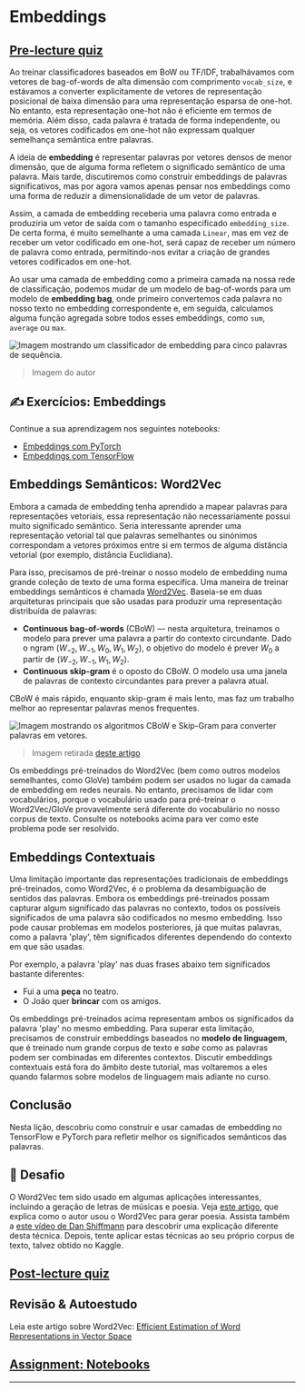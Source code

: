<!--
CO_OP_TRANSLATOR_METADATA:
{
  "original_hash": "b708c9b85b833864c73c6281f1e6b96e",
  "translation_date": "2025-09-23T13:48:40+00:00",
  "source_file": "lessons/5-NLP/14-Embeddings/README.md",
  "language_code": "pt"
}
-->
# Embeddings

## [Pre-lecture quiz](https://ff-quizzes.netlify.app/en/ai/quiz/27)

Ao treinar classificadores baseados em BoW ou TF/IDF, trabalhávamos com vetores de bag-of-words de alta dimensão com comprimento `vocab_size`, e estávamos a converter explicitamente de vetores de representação posicional de baixa dimensão para uma representação esparsa de one-hot. No entanto, esta representação one-hot não é eficiente em termos de memória. Além disso, cada palavra é tratada de forma independente, ou seja, os vetores codificados em one-hot não expressam qualquer semelhança semântica entre palavras.

A ideia de **embedding** é representar palavras por vetores densos de menor dimensão, que de alguma forma refletem o significado semântico de uma palavra. Mais tarde, discutiremos como construir embeddings de palavras significativos, mas por agora vamos apenas pensar nos embeddings como uma forma de reduzir a dimensionalidade de um vetor de palavras.

Assim, a camada de embedding receberia uma palavra como entrada e produziria um vetor de saída com o tamanho especificado `embedding_size`. De certa forma, é muito semelhante a uma camada `Linear`, mas em vez de receber um vetor codificado em one-hot, será capaz de receber um número de palavra como entrada, permitindo-nos evitar a criação de grandes vetores codificados em one-hot.

Ao usar uma camada de embedding como a primeira camada na nossa rede de classificação, podemos mudar de um modelo de bag-of-words para um modelo de **embedding bag**, onde primeiro convertemos cada palavra no nosso texto no embedding correspondente e, em seguida, calculamos alguma função agregada sobre todos esses embeddings, como `sum`, `average` ou `max`.  

![Imagem mostrando um classificador de embedding para cinco palavras de sequência.](../../../../../translated_images/embedding-classifier-example.b77f021a7ee67eeec8e68bfe11636c5b97d6eaa067515a129bfb1d0034b1ac5b.pt.png)

> Imagem do autor

## ✍️ Exercícios: Embeddings

Continue a sua aprendizagem nos seguintes notebooks:
* [Embeddings com PyTorch](EmbeddingsPyTorch.ipynb)
* [Embeddings com TensorFlow](EmbeddingsTF.ipynb)

## Embeddings Semânticos: Word2Vec

Embora a camada de embedding tenha aprendido a mapear palavras para representações vetoriais, essa representação não necessariamente possui muito significado semântico. Seria interessante aprender uma representação vetorial tal que palavras semelhantes ou sinónimos correspondam a vetores próximos entre si em termos de alguma distância vetorial (por exemplo, distância Euclidiana).

Para isso, precisamos de pré-treinar o nosso modelo de embedding numa grande coleção de texto de uma forma específica. Uma maneira de treinar embeddings semânticos é chamada [Word2Vec](https://en.wikipedia.org/wiki/Word2vec). Baseia-se em duas arquiteturas principais que são usadas para produzir uma representação distribuída de palavras:

 - **Continuous bag-of-words** (CBoW) — nesta arquitetura, treinamos o modelo para prever uma palavra a partir do contexto circundante. Dado o ngram $(W_{-2},W_{-1},W_0,W_1,W_2)$, o objetivo do modelo é prever $W_0$ a partir de $(W_{-2},W_{-1},W_1,W_2)$.
 - **Continuous skip-gram** é o oposto do CBoW. O modelo usa uma janela de palavras de contexto circundantes para prever a palavra atual.

CBoW é mais rápido, enquanto skip-gram é mais lento, mas faz um trabalho melhor ao representar palavras menos frequentes.

![Imagem mostrando os algoritmos CBoW e Skip-Gram para converter palavras em vetores.](../../../../../translated_images/example-algorithms-for-converting-words-to-vectors.fbe9207a726922f6f0f5de66427e8a6eda63809356114e28fb1fa5f4a83ebda7.pt.png)

> Imagem retirada [deste artigo](https://arxiv.org/pdf/1301.3781.pdf)

Os embeddings pré-treinados do Word2Vec (bem como outros modelos semelhantes, como GloVe) também podem ser usados no lugar da camada de embedding em redes neurais. No entanto, precisamos de lidar com vocabulários, porque o vocabulário usado para pré-treinar o Word2Vec/GloVe provavelmente será diferente do vocabulário no nosso corpus de texto. Consulte os notebooks acima para ver como este problema pode ser resolvido.

## Embeddings Contextuais

Uma limitação importante das representações tradicionais de embeddings pré-treinados, como Word2Vec, é o problema da desambiguação de sentidos das palavras. Embora os embeddings pré-treinados possam capturar algum significado das palavras no contexto, todos os possíveis significados de uma palavra são codificados no mesmo embedding. Isso pode causar problemas em modelos posteriores, já que muitas palavras, como a palavra 'play', têm significados diferentes dependendo do contexto em que são usadas.

Por exemplo, a palavra 'play' nas duas frases abaixo tem significados bastante diferentes:

- Fui a uma **peça** no teatro.
- O João quer **brincar** com os amigos.

Os embeddings pré-treinados acima representam ambos os significados da palavra 'play' no mesmo embedding. Para superar esta limitação, precisamos de construir embeddings baseados no **modelo de linguagem**, que é treinado num grande corpus de texto e *sabe* como as palavras podem ser combinadas em diferentes contextos. Discutir embeddings contextuais está fora do âmbito deste tutorial, mas voltaremos a eles quando falarmos sobre modelos de linguagem mais adiante no curso.

## Conclusão

Nesta lição, descobriu como construir e usar camadas de embedding no TensorFlow e PyTorch para refletir melhor os significados semânticos das palavras.

## 🚀 Desafio

O Word2Vec tem sido usado em algumas aplicações interessantes, incluindo a geração de letras de músicas e poesia. Veja [este artigo](https://www.politetype.com/blog/word2vec-color-poems), que explica como o autor usou o Word2Vec para gerar poesia. Assista também a [este vídeo de Dan Shiffmann](https://www.youtube.com/watch?v=LSS_bos_TPI&ab_channel=TheCodingTrain) para descobrir uma explicação diferente desta técnica. Depois, tente aplicar estas técnicas ao seu próprio corpus de texto, talvez obtido no Kaggle.

## [Post-lecture quiz](https://ff-quizzes.netlify.app/en/ai/quiz/28)

## Revisão & Autoestudo

Leia este artigo sobre Word2Vec: [Efficient Estimation of Word Representations in Vector Space](https://arxiv.org/pdf/1301.3781.pdf)

## [Assignment: Notebooks](assignment.md)

---

